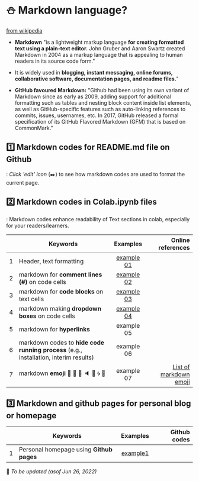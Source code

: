 # ⛄ Markdown language? 

[from wikipedia](https://en.wikipedia.org/wiki/Markdown)
- **Markdown** "is a lightweight markup language **for creating formatted text using a plain-text editor.** John Gruber and Aaron Swartz created Markdown in 2004 as a markup language that is appealing to human readers in its source code form."   
- It is widely used in **blogging, instant messaging, online forums, collaborative software, documentation pages, and readme files.**"    

- **GitHub favoured Markdown:** "Github had been using its own variant of Markdown since as early as 2009, adding support for additional formatting such as tables and nesting block content inside list elements, as well as GitHub-specific features such as auto-linking references to commits, issues, usernames, etc. In 2017, GitHub released a formal specification of its GitHub Flavored Markdown (GFM) that is based on CommonMark."  


## 1️⃣ Markdown codes for README.md file on Github
: _Click 'edit' icon_ (✒️) to see how markdown codes are used to format the current page.


## 2️⃣ Markdown codes in Colab.ipynb files
: Markdown codes enhance readability of Text sections in colab, especially for your readers/learners.

|  | Keywords | Examples | Online references |  
|:--:|---|:---:|---:|  
| 1 | Header, text formatting | [example 01](/md_example01.ipynb) |  |  
| 2 | markdown for **comment lines (#)** on code cells | [example 02](/md_example02.ipynb) |  |
| 3 | markdown for **code blocks** on text cells | [example 03](/md_example03.ipynb) |  |
| 4 | markdown making **dropdown boxes** on code cells | [example 04](/md_example04.ipynb) |  |
| 5 | markdown for **hyperlinks** | example 05 |  |
| 6 | markdown codes to **hide code running process** (e.g., installation, interim results) | example 06 |  |
| 7 | markdown **emoji** 🍎 🎹 🔎 🔈 🌱 🌀 💜  | example 07 | [List of markdown emoji](https://gist.github.com/rxaviers/7360908)  |

## 3️⃣ Markdown and github pages for personal blog or homepage

|  | Keywords | Examples | Github codes |  
|:--:|---|:---:|---:| 
| 1 | Personal homepage using **Github pages** | [example1](https://MK316.github.io) |  |   


🔧 _To be updated (asof Jun 26, 2022)_  

